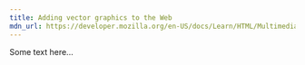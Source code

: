 ```yaml
---
title: Adding vector graphics to the Web
mdn_url: https://developer.mozilla.org/en-US/docs/Learn/HTML/Multimedia_and_embedding/Adding_vector_graphics_to_the_Web
---
```

Some text here...
